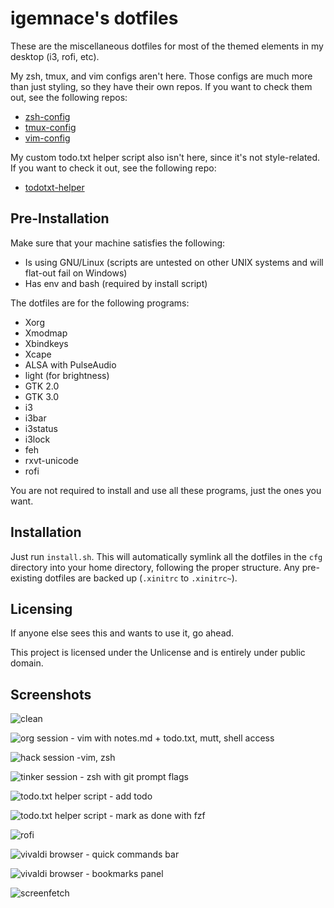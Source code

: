 # igemnace's dotfiles

These are the miscellaneous dotfiles for most of the themed elements in my
desktop (i3, rofi, etc).

My zsh, tmux, and vim configs aren't here. Those configs are much more than just
styling, so they have their own repos. If you want to check them out, see the
following repos:

- [zsh-config](https://github.com/igemnace/zsh-config)
- [tmux-config](https://github.com/igemnace/tmux-config)
- [vim-config](https://github.com/igemnace/vim-config)

My custom todo.txt helper script also isn't here, since it's not style-related.
If you want to check it out, see the following repo:

- [todotxt-helper](https://github.com/igemnace/todotxt-helper)

## Pre-Installation

Make sure that your machine satisfies the following:

- Is using GNU/Linux (scripts are untested on other UNIX systems and will
  flat-out fail on Windows)
- Has env and bash (required by install script)

The dotfiles are for the following programs:

- Xorg
- Xmodmap
- Xbindkeys
- Xcape
- ALSA with PulseAudio
- light (for brightness)
- GTK 2.0
- GTK 3.0
- i3
- i3bar
- i3status
- i3lock
- feh
- rxvt-unicode
- rofi

You are not required to install and use all these programs, just the ones you
want.

## Installation

Just run `install.sh`. This will automatically symlink all the dotfiles in the
`cfg` directory into your home directory, following the proper structure. Any
pre-existing dotfiles are backed up (`.xinitrc` to `.xinitrc~`).

## Licensing

If anyone else sees this and wants to use it, go ahead.

This project is licensed under the Unlicense and is entirely under public
domain.

## Screenshots

![clean](http://i.imgur.com/J1nTsCE.png "clean")

![org session - vim with notes.md + todo.txt, mutt, shell access](http://i.imgur.com/WVopF3C.png "org session - vim with notes.md + todo.txt, mutt, shell access")

![hack session -vim, zsh](http://i.imgur.com/3ztQsik.png "hack session -vim, zsh")

![tinker session - zsh with git prompt flags](http://i.imgur.com/NV9S2ro.png "tinker session - zsh with git prompt flags")

![todo.txt helper script - add todo](http://i.imgur.com/p6P629f.png "todo.txt helper script - add todo")

![todo.txt helper script - mark as done with fzf](http://i.imgur.com/nMnxMaQ.png "todo.txt helper script - mark as done with fzf")

![rofi](http://i.imgur.com/erFiEBN.png "rofi")

![vivaldi browser - quick commands bar](http://i.imgur.com/jOT9bBn.png "vivaldi browser - quick commands bar")

![vivaldi browser - bookmarks panel](http://i.imgur.com/0vZWKb5.png "vivaldi browser - bookmarks panel")

![screenfetch](http://i.imgur.com/fAzL84l.png "screenfetch")
